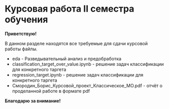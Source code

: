 # Курсовая работа II семестра обучения

**Приветствую!**

В данном разделе находятся все требуемые для сдачи курсовой работы файлы.

- eda - Разведывательный анализ и предобработка
- classification_target_over_value.ipynb - решение задач классификации для конкретного таргета
- regression_target.ipynb - решение задач классификации для конкретного таргета
- Смородин_Борис_Курсовой_проект_Классическое_МО.pdf - отчёт о проделанной работе в формате pdf

**Благодарю за внимание!**